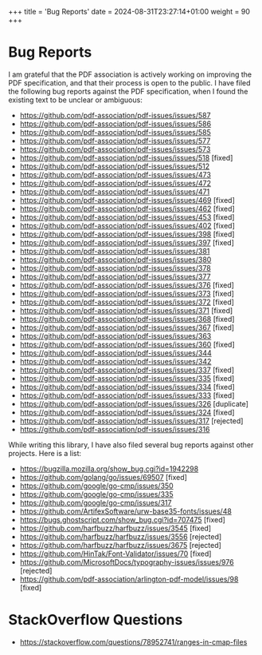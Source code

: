 +++
title = 'Bug Reports'
date = 2024-08-31T23:27:14+01:00
weight = 90
+++

Bug Reports
===========

I am grateful that the PDF association is actively working on improving the
PDF specification, and that their process is open to the public.
I have filed the following bug reports against the PDF specification,
when I found the existing text to be unclear or ambiguous:

- https://github.com/pdf-association/pdf-issues/issues/587
- https://github.com/pdf-association/pdf-issues/issues/586
- https://github.com/pdf-association/pdf-issues/issues/585
- https://github.com/pdf-association/pdf-issues/issues/577
- https://github.com/pdf-association/pdf-issues/issues/573
- https://github.com/pdf-association/pdf-issues/issues/518 [fixed]
- https://github.com/pdf-association/pdf-issues/issues/512
- https://github.com/pdf-association/pdf-issues/issues/473
- https://github.com/pdf-association/pdf-issues/issues/472
- https://github.com/pdf-association/pdf-issues/issues/471
- https://github.com/pdf-association/pdf-issues/issues/469 [fixed]
- https://github.com/pdf-association/pdf-issues/issues/462 [fixed]
- https://github.com/pdf-association/pdf-issues/issues/453 [fixed]
- https://github.com/pdf-association/pdf-issues/issues/402 [fixed]
- https://github.com/pdf-association/pdf-issues/issues/398 [fixed]
- https://github.com/pdf-association/pdf-issues/issues/397 [fixed]
- https://github.com/pdf-association/pdf-issues/issues/381
- https://github.com/pdf-association/pdf-issues/issues/380
- https://github.com/pdf-association/pdf-issues/issues/378
- https://github.com/pdf-association/pdf-issues/issues/377
- https://github.com/pdf-association/pdf-issues/issues/376 [fixed]
- https://github.com/pdf-association/pdf-issues/issues/373 [fixed]
- https://github.com/pdf-association/pdf-issues/issues/372 [fixed]
- https://github.com/pdf-association/pdf-issues/issues/371 [fixed]
- https://github.com/pdf-association/pdf-issues/issues/368 [fixed]
- https://github.com/pdf-association/pdf-issues/issues/367 [fixed]
- https://github.com/pdf-association/pdf-issues/issues/363
- https://github.com/pdf-association/pdf-issues/issues/360 [fixed]
- https://github.com/pdf-association/pdf-issues/issues/344
- https://github.com/pdf-association/pdf-issues/issues/342
- https://github.com/pdf-association/pdf-issues/issues/337 [fixed]
- https://github.com/pdf-association/pdf-issues/issues/335 [fixed]
- https://github.com/pdf-association/pdf-issues/issues/334 [fixed]
- https://github.com/pdf-association/pdf-issues/issues/333 [fixed]
- https://github.com/pdf-association/pdf-issues/issues/326 [duplicate]
- https://github.com/pdf-association/pdf-issues/issues/324 [fixed]
- https://github.com/pdf-association/pdf-issues/issues/317 [rejected]
- https://github.com/pdf-association/pdf-issues/issues/316


While writing this library, I have also filed several bug reports against other
projects.  Here is a list:

- https://bugzilla.mozilla.org/show_bug.cgi?id=1942298
- https://github.com/golang/go/issues/69507 [fixed]
- https://github.com/google/go-cmp/issues/350
- https://github.com/google/go-cmp/issues/335
- https://github.com/google/go-cmp/issues/317
- https://github.com/ArtifexSoftware/urw-base35-fonts/issues/48
- https://bugs.ghostscript.com/show_bug.cgi?id=707475 [fixed]
- https://github.com/harfbuzz/harfbuzz/issues/3545 [fixed]
- https://github.com/harfbuzz/harfbuzz/issues/3556 [rejected]
- https://github.com/harfbuzz/harfbuzz/issues/3675 [rejected]
- https://github.com/HinTak/Font-Validator/issues/70 [fixed]
- https://github.com/MicrosoftDocs/typography-issues/issues/976 [rejected]
- https://github.com/pdf-association/arlington-pdf-model/issues/98 [fixed]

StackOverflow Questions
=======================

- https://stackoverflow.com/questions/78952741/ranges-in-cmap-files
